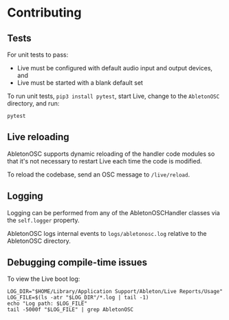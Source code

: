 # Contributing

## Tests

For unit tests to pass:

- Live must be configured with default audio input and output devices, and
- Live must be started with a blank default set

To run unit tests, `pip3 install pytest`, start Live, change to the `AbletonOSC` directory, and run:

```
pytest
```

## Live reloading

AbletonOSC supports dynamic reloading of the handler code modules so that it's not necessary to restart Live each time the code is modified.

To reload the codebase, send an OSC message to `/live/reload`. 

## Logging

Logging can be performed from any of the AbletonOSCHandler classes via the `self.logger` property.

AbletonOSC logs internal events to `logs/abletonosc.log` relative to the AbletonOSC directory.

## Debugging compile-time issues

To view the Live boot log:

```
LOG_DIR="$HOME/Library/Application Support/Ableton/Live Reports/Usage"
LOG_FILE=$(ls -atr "$LOG_DIR"/*.log | tail -1)
echo "Log path: $LOG_FILE"
tail -5000f "$LOG_FILE" | grep AbletonOSC
```
